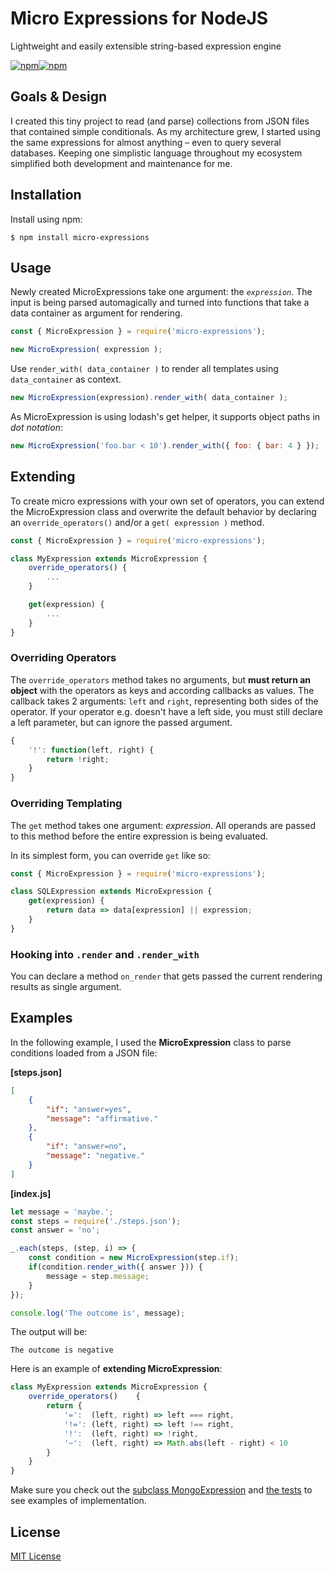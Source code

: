 Micro Expressions for NodeJS
============================

Lightweight and easily extensible string-based expression engine

[![npm][npm-badge]][npm][![npm][travis-badge]][npm]


[npm]: https://www.npmjs.org/package/micro-expressions
[npm-badge]: https://img.shields.io/npm/v/micro-expressions.svg?style=flat-square
[travis-badge]: https://api.travis-ci.com/polygoat/micro-expressions.svg?branch=main&status=passed

## Goals & Design

I created this tiny project to read (and parse) collections from JSON files that contained simple conditionals. As my architecture grew, I started using the same expressions for almost anything – even to query several databases. Keeping one simplistic language throughout my ecosystem simplified both development and maintenance for me.

## Installation

Install using npm:

```shell
$ npm install micro-expressions
```

## Usage
Newly created MicroExpressions take one argument: the _`expression`_.
The input is being parsed automagically and turned into functions that take a data container as argument for rendering.
```javascript
const { MicroExpression } = require('micro-expressions');

new MicroExpression( expression );
```
Use `render_with( data_container )` to render all templates using `data_container` as context.

```javascript
new MicroExpression(expression).render_with( data_container );
```

As MicroExpression is using lodash's get helper, it supports object paths in _dot notation_:

```javascript
new MicroExpression('foo.bar < 10').render_with({ foo: { bar: 4 } });
```

## Extending

To create micro expressions with your own set of operators, you can extend the MicroExpression class and overwrite the default behavior by declaring an `override_operators()` and/or a `get( expression )` method.

```javascript
const { MicroExpression } = require('micro-expressions');

class MyExpression extends MicroExpression {
	override_operators() { 
		... 
	}

	get(expression) { 
		... 
	}
}
```
### Overriding Operators

The `override_operators` method takes no arguments, but **must return an object** with the operators as keys and according callbacks as values. The callback takes 2 arguments: `left` and `right`, representing both sides of the operator. If your operator e.g. doesn't have a left side, you must still declare a left parameter, but can ignore the passed argument.

```javascript
{
	'!': function(left, right) {
		return !right;
	}
}
```

### Overriding Templating

The `get` method takes one argument: _expression_. All operands are passed to this method before the entire expression is being evaluated.

In its simplest form, you can override `get` like so:

```javascript
const { MicroExpression } = require('micro-expressions');

class SQLExpression extends MicroExpression {
	get(expression) {
		return data => data[expression] || expression;
	}
}
````

### Hooking into `.render` and `.render_with`

You can declare a method `on_render` that gets passed the current rendering results as single argument.

## Examples

In the following example, I used the **MicroExpression** class to parse conditions loaded from a JSON file:

**[steps.json]**
```json
[
	{
		"if": "answer=yes",
		"message": "affirmative."
	}, 
	{
		"if": "answer=no",
		"message": "negative."
	}
]
```

**[index.js]**
```javascript
let message = 'maybe.';
const steps = require('./steps.json');
const answer = 'no';

_.each(steps, (step, i) => {
	const condition = new MicroExpression(step.if);
	if(condition.render_with({ answer })) {
		message = step.message;
	}
});

console.log('The outcome is', message);
```

The output will be:
```shell
The outcome is negative
```

Here is an example of **extending MicroExpression**:

```javascript
class MyExpression extends MicroExpression {
	override_operators() 	{  
		return {
			'=':  (left, right) => left === right,
			'!=': (left, right) => left !== right,
			'!':  (left, right) => !right,
			'~':  (left, right) => Math.abs(left - right) < 10
		}
	}
}
```

Make sure you check out the [subclass MongoExpression][] and [the tests][] to see examples of implementation.

[subclass MongoExpression]: https://github.com/polygoat/micro-expression/blob/main/examples/mongo-expression.js
[the tests]: https://github.com/polygoat/micro-expression/blob/main/tests/all.test.js

License
-------
[MIT License][]

[MIT License]: https://github.com/polygoat/micro-expression/blob/main/LICENSE